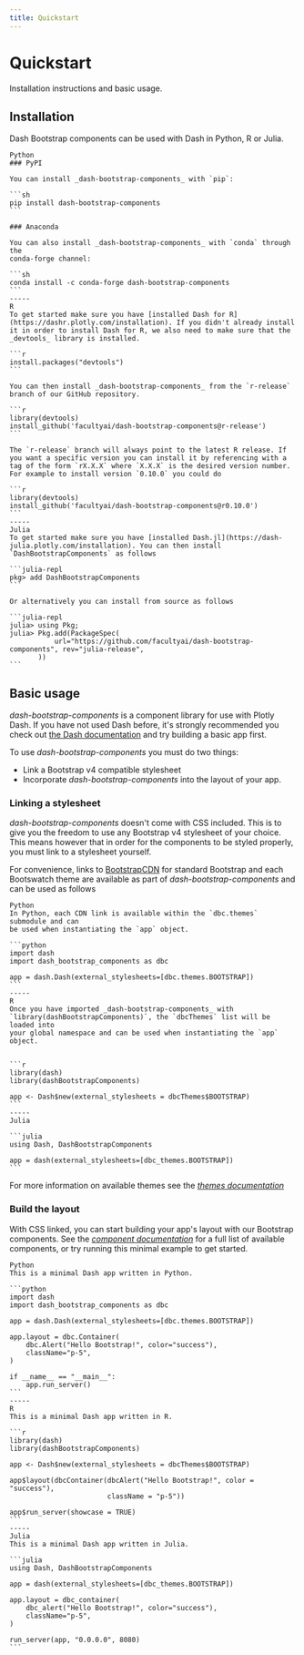 ```yaml
---
title: Quickstart
---
```


# Quickstart

<p class="lead">Installation instructions and basic usage.</p>

## Installation

Dash Bootstrap components can be used with Dash in Python, R or Julia.

~~~bootstrap-tabs
Python
### PyPI

You can install _dash-bootstrap-components_ with `pip`:

```sh
pip install dash-bootstrap-components
```

### Anaconda

You can also install _dash-bootstrap-components_ with `conda` through the
conda-forge channel:

```sh
conda install -c conda-forge dash-bootstrap-components
```
-----
R
To get started make sure you have [installed Dash for R](https://dashr.plotly.com/installation). If you didn't already install it in order to install Dash for R, we also need to make sure that the _devtools_ library is installed.

```r
install.packages("devtools")
```

You can then install _dash-bootstrap-components_ from the `r-release` branch of our GitHub repository.

```r
library(devtools)
install_github('facultyai/dash-bootstrap-components@r-release')
```

The `r-release` branch will always point to the latest R release. If you want a specific version you can install it by referencing with a tag of the form `rX.X.X` where `X.X.X` is the desired version number. For example to install version `0.10.0` you could do

```r
library(devtools)
install_github('facultyai/dash-bootstrap-components@r0.10.0')
```
-----
Julia
To get started make sure you have [installed Dash.jl](https://dash-julia.plotly.com/installation). You can then install `DashBootstrapComponents` as follows

```julia-repl
pkg> add DashBootstrapComponents
```

Or alternatively you can install from source as follows

```julia-repl
julia> using Pkg;
julia> Pkg.add(PackageSpec(
           url="https://github.com/facultyai/dash-bootstrap-components", rev="julia-release",
       ))
```
~~~

## Basic usage

_dash-bootstrap-components_ is a component library for use with Plotly Dash. If you have not used Dash before, it's strongly recommended you check out [the Dash documentation][dash-docs] and try building a basic app first.

To use _dash-bootstrap-components_ you must do two things:

- Link a Bootstrap v4 compatible stylesheet
- Incorporate _dash-bootstrap-components_ into the layout of your app.

### Linking a stylesheet

_dash-bootstrap-components_ doesn't come with CSS included. This is to give you the freedom to use any Bootstrap v4 stylesheet of your choice. This means however that in order for the components to be styled properly, you must link to a stylesheet yourself.

For convenience, links to [BootstrapCDN][bootstrapcdn] for standard Bootstrap and each Bootswatch theme are available as part of _dash-bootstrap-components_ and can be used as follows

~~~bootstrap-tabs
Python
In Python, each CDN link is available within the `dbc.themes` submodule and can
be used when instantiating the `app` object.

```python
import dash
import dash_bootstrap_components as dbc

app = dash.Dash(external_stylesheets=[dbc.themes.BOOTSTRAP])
```
-----
R
Once you have imported _dash-bootstrap-components_ with
`library(dashBootstrapComponents)`, the `dbcThemes` list will be loaded into
your global namespace and can be used when instantiating the `app` object.


```r
library(dash)
library(dashBootstrapComponents)

app <- Dash$new(external_stylesheets = dbcThemes$BOOTSTRAP)
```
-----
Julia

```julia
using Dash, DashBootstrapComponents

app = dash(external_stylesheets=[dbc_themes.BOOTSTRAP])
```
~~~

For more information on available themes see the [_themes documentation_][docs-themes]

### Build the layout

With CSS linked, you can start building your app's layout with our Bootstrap components. See the [_component documentation_][docs-components] for a full list of available components, or try running this minimal example to get started.

~~~bootstrap-tabs
Python
This is a minimal Dash app written in Python.

```python
import dash
import dash_bootstrap_components as dbc

app = dash.Dash(external_stylesheets=[dbc.themes.BOOTSTRAP])

app.layout = dbc.Container(
    dbc.Alert("Hello Bootstrap!", color="success"),
    className="p-5",
)

if __name__ == "__main__":
    app.run_server()
```
-----
R
This is a minimal Dash app written in R.

```r
library(dash)
library(dashBootstrapComponents)

app <- Dash$new(external_stylesheets = dbcThemes$BOOTSTRAP)

app$layout(dbcContainer(dbcAlert("Hello Bootstrap!", color = "success"),
                        className = "p-5"))

app$run_server(showcase = TRUE)
```
-----
Julia
This is a minimal Dash app written in Julia.

```julia
using Dash, DashBootstrapComponents

app = dash(external_stylesheets=[dbc_themes.BOOTSTRAP])

app.layout = dbc_container(
    dbc_alert("Hello Bootstrap!", color="success"),
    className="p-5",
)

run_server(app, "0.0.0.0", 8080)
```
~~~

[dash-docs]: https://dash.plotly.com
[dash-docs-external]: https://dash.plotly.com/external-resources
[docs-themes]: /docs/themes
[docs-components]: /docs/components
[bootstrapcdn]: https://www.bootstrapcdn.com/

